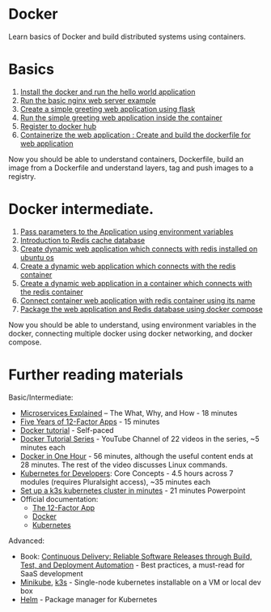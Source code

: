 # Docker
Learn basics of Docker and build distributed systems using containers.

# Basics
1. [Install the docker and run the hello world application](https://github.com/ShrddhaRana/DockerBasics/blob/main/Install%20the%20docker%20and%20run%20the%20hello%20world%20application.md)
2. [Run the basic nginx web server example](https://github.com/ShrddhaRana/DockerBasics/blob/main/Run%20the%20basic%20nginx%20web%20server.md)
4. [Create a simple greeting web application using flask](https://github.com/ShrddhaRana/DockerBasics/blob/main/Create%20a%20simple%20greeting%20web%20application%20using%20flask.md)
5. [Run the simple greeting web application inside the container](https://github.com/ShrddhaRana/DockerBasics/blob/main/Run%20the%20simple%20greeting%20web%20application%20inside%20the%20container.md)
6. [Register to docker hub](https://github.com/ShrddhaRana/DockerBasics/blob/main/Register%20to%20DockerHub.md)
7. [Containerize the web application : Create and build the dockerfile for web application](https://github.com/ShrddhaRana/DockerBasics/blob/main/Create%20and%20build%20the%20dockerfile%20for%20web%20application.md)

Now you should be able to understand containers, Dockerfile, build an image from a Dockerfile and understand layers, tag and push images to a registry.

# Docker intermediate.
1. [Pass parameters to the Application using environment variables](https://github.com/ShrddhaRana/DockerBasics/blob/main/Pass%20parameters%20to%20the%20Application%20using%20environment%20variables.md)
2. [Introduction to Redis cache database]()
3. [Create dynamic web application which connects with redis installed on ubuntu os]()
4. [Create a dynamic web application which connects with the redis container]()
5. [Create a dynamic web application in a container which connects with the redis container]()
6. [Connect container web application with redis container using its name]()
7. [Package the web application and Redis database using docker compose]()

Now you should be able to understand, using environment variables in the docker, connecting multiple docker using  docker networking, and  docker compose.


# Further reading materials

Basic/Intermediate:

- [Microservices Explained](https://www.youtube.com/watch?v=rv4LlmLmVWk) – The What, Why, and How - 18 minutes
- [Five Years of 12-Factor Apps](https://www.youtube.com/watch?v=jufe_sHejXc) - 15 minutes
- [Docker tutorial](https://docker-curriculum.com/) - Self-paced
- [Docker Tutorial Series](https://www.youtube.com/playlist?list=PLYxzS__5yYQlzv9_z1eZmZY8dzMlQFbaH)  - YouTube Channel of 22 videos in the series, ~5 minutes each
- [Docker in One Hour](https://www.youtube.com/watch?v=pTFZFxd4hOI) - 56 minutes, although the useful content ends at 28 minutes.  The rest of the video discusses Linux commands.
- [Kubernetes for Developers](https://www.pluralsight.com/courses/kubernetes-developers-core-concepts): Core Concepts - 4.5 hours across 7 modules (requires Pluralsight access), ~35 minutes each
- [Set up a k3s kubernetes cluster in minutes](https://www.youtube.com/watch?v=1hwGdey7iUU) - 21 minutes
Powerpoint
- Official documentation:
    - [The 12-Factor App](https://12factor.net/)
    - [Docker](https://docs.docker.com/)
    - [Kubernetes](https://kubernetes.io/docs/home/)

Advanced:
- Book:  [Continuous Delivery: Reliable Software Releases through Build, Test, and Deployment Automation](https://www.amazon.com/Continuous-Delivery-Deployment-Automation-Addison-Wesley/dp/0321601912) - Best practices, a must-read for SaaS development
- [Minikube](https://minikube.sigs.k8s.io/docs/), [k3s](https://k3s.io/) - Single-node kubernetes installable on a VM or local dev box
- [Helm](https://helm.sh/) - Package manager for Kubernetes




